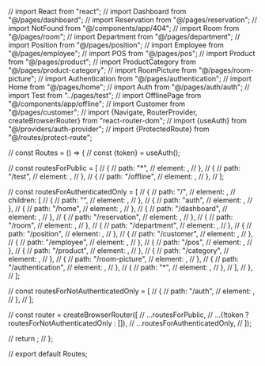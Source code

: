 // import React from "react";
// import Dashboard from "@/pages/dashboard";
// import Reservation from "@/pages/reservation";
// import NotFound from "@/components/app/404";
// import Room from "@/pages/room";
// import Department from "@/pages/department";
// import Position from "@/pages/position";
// import Employee from "@/pages/employee";
// import POS from "@/pages/pos";
// import Product from "@/pages/product";
// import ProductCategory from "@/pages/product-category";
// import RoomPicture from "@/pages/room-picture";
// import Authentication from "@/pages/authentication";
// import Home from "@/pages/home";
// import Auth from "@/pages/auth/auth";
// import Test from "../pages/test";
// import OfflinePage from "@/components/app/offline";
// import Customer from "@/pages/customer";
// import {Navigate, RouterProvider, createBrowserRouter} from "react-router-dom";
// import {useAuth} from "@/providers/auth-provider";
// import {ProtectedRoute} from "@/routes/protect-route";

// const Routes = () => {
// const {token} = useAuth();

// const routesForPublic = [
// {
// path: "*",
// element: <NotFound />,
// },
// {
// path: "/test",
// element: <Test />,
// },
// {
// path: "/offline",
// element: <OfflinePage />,
// },
// ];

// const routesForAuthenticatedOnly = [
// {
// path: "/",
// element: <ProtectedRoute />,
// children: [
// {
// path: "",
// element: <Home />,
// },
// {
// path: "auth",
// element: <Navigate to="/" />,
// },
// {
// path: "/home",
// element: <Home />,
// },
// {
// path: "/dashboard",
// element: <Dashboard />,
// },
// {
// path: "/reservation",
// element: <Reservation />,
// },
// {
// path: "/room",
// element: <Room />,
// },
// {
// path: "/department",
// element: <Department />,
// },
// {
// path: "/position",
// element: <Position />,
// },
// {
// path: "/customer",
// element: <Customer />,
// },
// {
// path: "/employee",
// element: <Employee />,
// },
// {
// path: "/pos",
// element: <POS />,
// },
// {
// path: "/product",
// element: <Product />,
// },
// {
// path: "/category",
// element: <ProductCategory />,
// },
// {
// path: "/room-picture",
// element: <RoomPicture />,
// },
// {
// path: "/authentication",
// element: <Authentication />,
// },
// {
// path: "*",
// element: <NotFound />,
// },
// ],
// },
// ];

// const routesForNotAuthenticatedOnly = [
// {
// path: "/auth",
// element: <Auth />,
// },
// ];

// const router = createBrowserRouter([
// ...routesForPublic,
// ...(!token ? routesForNotAuthenticatedOnly : []),
// ...routesForAuthenticatedOnly,
// ]);

// return <RouterProvider router={router} />;
// };

// export default Routes;
